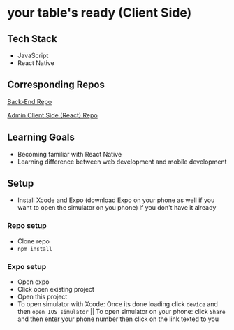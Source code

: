 # your table's ready (Client Side)

## Tech Stack

* JavaScript
* React Native

## Corresponding Repos 

[Back-End Repo](https://github.com/nyssakeller/your-tables-ready-backend)

[Admin Client Side (React) Repo](https://github.com/nyssakeller/your-tables-ready-admin)

## Learning Goals

* Becoming familiar with React Native
* Learning difference between web development and mobile development

## Setup

* Install Xcode and Expo (download Expo on your phone as well if you want to open the simulator on you phone) if you don't have it already

### Repo setup

* Clone repo 
* `npm install`

### Expo setup

* Open expo 
* Click open existing project
* Open this project
* To open simulator with Xcode: Once its done loading click `device` and then `open IOS simulator` || To open simulator on your phone: click `Share` and then enter your phone number then click on the link texted to you
